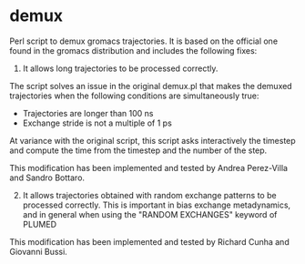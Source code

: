 # demux
Perl script to demux gromacs trajectories.
It is based on the official one found in the gromacs distribution and includes the following fixes:

1. It allows long trajectories to be processed correctly.

The script solves an issue in the original demux.pl that makes the demuxed trajectories when the following conditions are simultaneously true:
- Trajectories are longer than 100 ns
- Exchange stride is not a multiple of 1 ps

At variance with the original script, this script asks interactively the timestep and compute the time from the timestep and the number of the step.

This modification has been implemented and tested by Andrea Perez-Villa and Sandro Bottaro.

2. It allows trajectories obtained with random exchange patterns to be processed correctly.
  This is important in bias exchange metadynamics, and in general when using the "RANDOM EXCHANGES"
  keyword of PLUMED

This modification has been implemented and tested by Richard Cunha and Giovanni Bussi.

